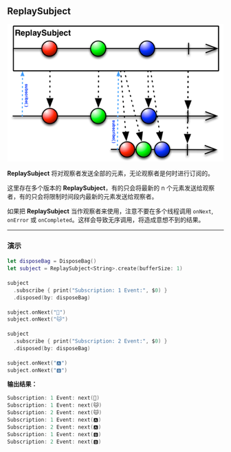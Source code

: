 ## ReplaySubject

![](/assets/ObservableAndObserver/ReplaySubject.png)

**ReplaySubject** 将对观察者发送全部的元素，无论观察者是何时进行订阅的。

这里存在多个版本的 **ReplaySubject**，有的只会将最新的 n 个元素发送给观察者，有的只会将限制时间段内最新的元素发送给观察者。

如果把 **ReplaySubject** 当作观察者来使用，注意不要在多个线程调用 `onNext`, `onError` 或 `onCompleted`。这样会导致无序调用，将造成意想不到的结果。

---

### 演示

```swift
let disposeBag = DisposeBag()
let subject = ReplaySubject<String>.create(bufferSize: 1)

subject
  .subscribe { print("Subscription: 1 Event:", $0) }
  .disposed(by: disposeBag)

subject.onNext("🐶")
subject.onNext("🐱")

subject
  .subscribe { print("Subscription: 2 Event:", $0) }
  .disposed(by: disposeBag)

subject.onNext("🅰️")
subject.onNext("🅱️")
```

**输出结果：**

```swift
Subscription: 1 Event: next(🐶)
Subscription: 1 Event: next(🐱)
Subscription: 2 Event: next(🐱)
Subscription: 1 Event: next(🅰️)
Subscription: 2 Event: next(🅰️)
Subscription: 1 Event: next(🅱️)
Subscription: 2 Event: next(🅱️)
```
